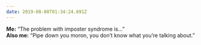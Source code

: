 ```yaml
---
date: 2019-08-08T01:34:24.691Z
---
```


**Me:** “The problem with imposter syndrome is…”  
**Also me:** “Pipe down you moron, you don’t know what you’re talking about.”
